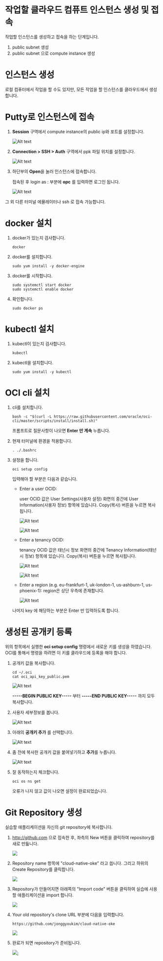 # 작업할 클라우드 컴퓨트 인스턴스 생성 및 접속

작업할 인스턴스를 생성하고 접속을 하는 단계입니다.

1. public subnet 생성
1. public subnet 으로 compute instance 생성

# 인스턴스 생성

로컬 컴퓨터에서 작업을 할 수도 있지만, 모든 작업을 할 인스턴스를 클라우드에서 생성합니다.



# Putty로 인스턴스에 접속

1. **Session** 구역에서 compute instance의 public ip와 포트를 설정합니다.

    ![Alt text](https://monosnap.com/image/cR9kYm4eJ6NE4PyEMEWKBq83twnt7v)

1. **Connection > SSH > Auth** 구역에서 ppk 파일 위치를 설정합니다.

    ![Alt text](https://monosnap.com/image/xG5sAAcQX3LUBQRZWcxNyoaa7FdLGA)

1. 하단부의 **Open**을 눌러 인스턴스에 접속합니다.

    접속된 후 login as : 부분에 **opc** 를 입력하면 로그인 됩니다.

    ![Alt text](https://monosnap.com/image/8wzSgnHSblJK6TFLrrYu8GnnEMmVS7)


그 외 다른 터미널 에뮬레이터나 ssh 로 접속 가능합니다.


# docker 설치
1. docker가 있는지 검사합니다.
    ~~~
    docker
    ~~~

1. docker를 설치합니다.
    ~~~
    sudo yum install -y docker-engine
    ~~~

1. docker를 시작합니다.
    ~~~
    sudo systemctl start docker
    sudo systemctl enable docker
    ~~~

1. 확인합니다.
    ~~~
    sudo docker ps
    ~~~

# kubectl 설치

1. kubectl이 있는지 검사합니다.
    ~~~
    kubectl
    ~~~

1. kubectl을 설치합니다.
    ~~~
    sudo yum install -y kubectl
    ~~~


# OCI cli 설치
1. cli를 설치합니다.
    ~~~
    bash -c "$(curl -L https://raw.githubusercontent.com/oracle/oci-cli/master/scripts/install/install.sh)"
    ~~~

    프롬프트로 질문사항이 나오면 **Enter 만 계속** 누릅니다.

1. 현재 터미널에 환경을 적용합니다.
    ~~~
    . ./.bashrc
    ~~~

1. 설정을 합니다.
    ~~~
    oci setup config
    ~~~

    입력해야 할 부분은 다음과 같습니다.

    - Enter a user OCID: 
    
        user OCID 값은 User Settings(사용자 설정) 화면의 중간에 User Information(사용자 정보) 항목에 있습니다. Copy(복사) 버튼을 누르면 복사됩니다.

        ![Alt text](https://monosnap.com/image/gkdtW4CtFczlStGEEFdanFslpXjMC2)
        
        ![Alt text](https://monosnap.com/image/hHeiTFINWPKQyK8QkwYq1JECtoct5k)
        
    - Enter a tenancy OCID: 
    
        tenancy OCID 값은 태넌시 정보 화면의 중간에 Tenancy Information(태넌시 정보) 항목에 있습니다. Copy(복사) 버튼을 누르면 복사됩니다.

        ![Alt text](https://monosnap.com/image/TN3SkTUcXpABGQjylj5HX7KP7fHUBp)

        ![Alt text](https://monosnap.com/image/sEdvv02yE1h5Pa9BEI5jldsXvcioTO)
    
    - Enter a region (e.g. eu-frankfurt-1, uk-london-1, us-ashburn-1, us-phoenix-1): 
        region은 상단 우측에 존재합니다.

        ![Alt text](https://monosnap.com/image/qcV8dVveQKnHLX7BMIkFfP2c4uiEDE.png)


    나머지 key 에 해당하는 부분은 Enter 만 입력하도록 합니다.

# 생성된 공개키 등록

위의 항목에서 실행한 **oci setup config** 명령에서 새로운 키를 생성을 하였습니다. OCI를 통해서 명령을 하려면 이 키를 클라우드에 등록을 해야 합니다.

1. 공개키 값을 복사합니다.

    ~~~
    cd ~/.oci
    cat oci_api_key_public.pem
    ~~~

    ![Alt text](https://monosnap.com/image/65J2zUjxHeFsbGIa4WFlslUWa3kfLo)

    **-----BEGIN PUBLIC KEY-----** 부터 **-----END PUBLIC KEY-----** 까지 모두 복사합니다.

1. 사용자 세부정보를 봅니다.

    ![Alt text](https://monosnap.com/image/gkdtW4CtFczlStGEEFdanFslpXjMC2)

1. 아래의 **공개키 추가** 를 선택합니다.

    ![Alt text](https://monosnap.com/image/3dgQKEL64vwOXNGo4EmXWddWcK02Po)

1. 좀 전에 복사한 공개키 값을 붙여넣기하고 **추가**를 누릅니다.

    ![Alt text](https://monosnap.com/image/VCizZtagNrjc4qgcxUBlk161JqMxUx)

1. 잘 동작하는지 체크합니다.

    ~~~
    oci os ns get
    ~~~

    오류가 나지 않고 값이 나오면 설정이 완료되었습니다.


# Git Repository 생성

실습할 애플리케이션을 자신의 git repository에 복사합니다.

1. http://github.com 으로 접속한 후, 좌측의 New 버튼을 클릭하여 repository를 새로 만듧니다.

    ![](images/github1.png)

1. Repository name 항목에 "cloud-native-oke" 라고 씁니다. 그리고 하위의 Create Repository를 클릭합니다.

    ![](images/github2.png)

1. Repository가 만들어지면 아래쪽의 "Import code" 버튼을 클릭하여 실습에 사용할 애플리케이션을 import 합니다.

    ![](images/github3.png)

1. Your old repository's clone URL 부분에 다음을 입력합니다.

    ~~~
    https://github.com/jonggyoukim/cloud-native-oke
    ~~~

    ![](images/github4.png)

1. 완료가 되면 repository가 준비됩니다.

    ![](images/github5.png);


<!--
# 방화벽 설정
~~~
firewall-cmd --add-masquerade --permanent
firewall-cmd --add-port=10250/tcp --permanent
firewall-cmd --add-port=8472/udp --permanent
firewall-cmd --add-port=6443/tcp --permanent
~~~
-->
